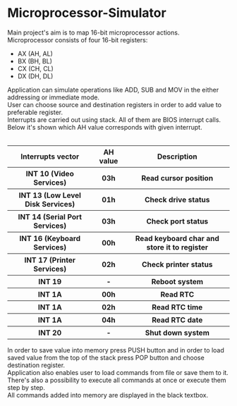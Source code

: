 # Microprocessor-Simulator

Main project's aim is to map 16-bit microprocessor actions. <br>
Microprocessor consists of four 16-bit registers:
<ul>
  <li>AX (AH, AL)</li>
  <li>BX (BH, BL)</li>
  <li>CX (CH, CL)</li>
  <li>DX (DH, DL)</li>
</ul>
Application can simulate operations like ADD, SUB and MOV in the either addressing or immediate mode.<br>
User can choose source and destination registers in order to add value to preferable register.<br>
Interrupts are carried out using stack. All of them are BIOS interrupt calls. Below it's shown which AH value corresponds with given interrupt.<br><br>
<table>
  <tr>
    <th> Interrupts vector </th>
    <th> AH value </th>
    <th> Description </th>
  </tr>
  <tr>  
    <th> INT 10 (Video Services) </th>
    <th> 03h </th>
    <th> Read cursor position </th>
  </tr>
   <tr>  
    <th> INT 13 (Low Level Disk Services) </th>
    <th> 01h </th>
    <th> Check drive status </th>
  </tr>
  <tr>
    <th> INT 14 (Serial Port Services) </th>
    <th> 03h </th>
    <th> Check port status </th>
  </tr> 
  <tr>  
    <th> INT 16 (Keyboard Services) </th>
    <th> 00h </th>
    <th> Read keyboard char and store it to register </th>
  </tr> 
  <tr>  
    <th> INT 17 (Printer Services) </th>
    <th> 02h </th>
    <th> Check printer status </th>
  </tr> 
  <tr>  
    <th> INT 19 </th>
    <th> - </th>
    <th> Reboot system </th>
  </tr>
  <tr>
    <th> INT 1A </th>
    <th> 00h </th>
    <th> Read RTC </th>
  </tr>
   <tr>
    <th> INT 1A </th>
    <th> 02h </th>
    <th> Read RTC time </th>
  </tr> 
  <tr>
    <th> INT 1A </th>
    <th> 04h </th>
    <th> Read RTC date </th>
  </tr> 
  <tr>  
    <th> INT 20 </th>
    <th> - </th>
    <th> Shut down system </th>
  </tr>
</table>
In order to save value into memory press PUSH button and in order to load saved value from the top of the stack press POP button and choose destination register. <br>  
Application also enables user to load commands from file or save them to it.<br>
There's also a possibility to execute all commands at once or execute them step by step.<br>
All commands added into memory are displayed in the black textbox.
